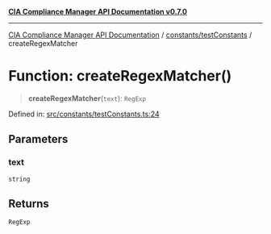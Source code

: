 [**CIA Compliance Manager API Documentation v0.7.0**](../../../README.md)

***

[CIA Compliance Manager API Documentation](../../../modules.md) / [constants/testConstants](../README.md) / createRegexMatcher

# Function: createRegexMatcher()

> **createRegexMatcher**(`text`): `RegExp`

Defined in: [src/constants/testConstants.ts:24](https://github.com/Hack23/cia-compliance-manager/blob/a904e43458f81faf7066f9da9fc149cc9f6e236d/src/constants/testConstants.ts#L24)

## Parameters

### text

`string`

## Returns

`RegExp`

